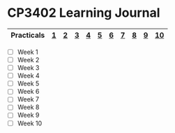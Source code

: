 # CP3402 Learning Journal

| Practicals | [1](./Week_1.md) | [2](./Week_2.md) | [3](./Week_3.md) | [4](./Week_4.md) | [5](./Week_5.md) | [6](./Week_6.md) | [7](./Week_7.md) | [8](./Week_8.md) | [9](./Week_9.md) | [10](./Week_10.md) |
| ---------- | -- | -- | -- | -- | -- | -- | -- | -- | -- | -- |

- [ ] Week 1
- [ ] Week 2
- [ ] Week 3
- [ ] Week 4
- [ ] Week 5
- [ ] Week 6
- [ ] Week 7
- [ ] Week 8
- [ ] Week 9
- [ ] Week 10

